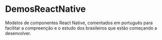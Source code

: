# DemosReactNative
Modelos de componentes React Native, comentados em português para facilitar a compreenção e o estudo dos brasileiros que estão começando a desenvolver.
